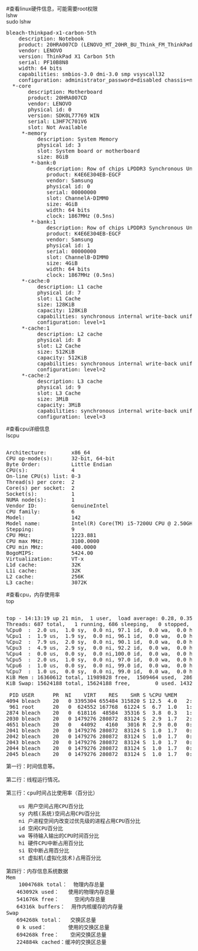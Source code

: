 #查看linux硬件信息，可能需要root权限  
lshw  
sudo lshw  
 
<pre>
bleach-thinkpad-x1-carbon-5th  
    description: Notebook  
    product: 20HRA007CD (LENOVO_MT_20HR_BU_Think_FM_ThinkPad X1 Carbon 5th)  
    vendor: LENOVO  
    version: ThinkPad X1 Carbon 5th  
    serial: PF10B8N8  
    width: 64 bits  
    capabilities: smbios-3.0 dmi-3.0 smp vsyscall32  
    configuration: administrator_password=disabled chassis=notebook family=ThinkPad X1 Carbon 5th power-on_password=disabled sku=LENOVO_MT_20HR_BU_Think_FM_ThinkPad X1 Carbon 5th uuid=CC0D4181-E326-B211-A85C-F17C72326EFC  
  *-core  
       description: Motherboard  
       product: 20HRA007CD  
       vendor: LENOVO  
       physical id: 0  
       version: SDK0L77769 WIN  
       serial: L3HF7C701V6  
       slot: Not Available  
     *-memory  
          description: System Memory  
          physical id: 3  
          slot: System board or motherboard  
          size: 8GiB  
        *-bank:0  
             description: Row of chips LPDDR3 Synchronous Unbuffered (Unregistered) 1867 MHz (0.5 ns)  
             product: K4E6E304EB-EGCF  
             vendor: Samsung  
             physical id: 0  
             serial: 00000000  
             slot: ChannelA-DIMM0  
             size: 4GiB  
             width: 64 bits  
             clock: 1867MHz (0.5ns)  
        *-bank:1  
             description: Row of chips LPDDR3 Synchronous Unbuffered (Unregistered) 1867 MHz (0.5 ns)  
             product: K4E6E304EB-EGCF  
             vendor: Samsung  
             physical id: 1  
             serial: 00000000  
             slot: ChannelB-DIMM0  
             size: 4GiB  
             width: 64 bits  
             clock: 1867MHz (0.5ns)  
     *-cache:0  
          description: L1 cache  
          physical id: 7  
          slot: L1 Cache  
          size: 128KiB  
          capacity: 128KiB  
          capabilities: synchronous internal write-back unified  
          configuration: level=1  
     *-cache:1  
          description: L2 cache  
          physical id: 8  
          slot: L2 Cache  
          size: 512KiB  
          capacity: 512KiB  
          capabilities: synchronous internal write-back unified  
          configuration: level=2  
     *-cache:2  
          description: L3 cache  
          physical id: 9  
          slot: L3 Cache  
          size: 3MiB  
          capacity: 3MiB  
          capabilities: synchronous internal write-back unified  
          configuration: level=3  
</pre>
  
  
  
#查看cpu详细信息  
lscpu  
  
<pre> 
Architecture:        x86_64  
CPU op-mode(s):      32-bit, 64-bit  
Byte Order:          Little Endian  
CPU(s):              4  
On-line CPU(s) list: 0-3  
Thread(s) per core:  2  
Core(s) per socket:  2  
Socket(s):           1  
NUMA node(s):        1  
Vendor ID:           GenuineIntel  
CPU family:          6  
Model:               142  
Model name:          Intel(R) Core(TM) i5-7200U CPU @ 2.50GHz  
Stepping:            9  
CPU MHz:             1223.881  
CPU max MHz:         3100.0000  
CPU min MHz:         400.0000  
BogoMIPS:            5424.00  
Virtualization:      VT-x  
L1d cache:           32K  
L1i cache:           32K  
L2 cache:            256K  
L3 cache:            3072K  
</pre> 
  
  
#查看cpu，内存使用率  
top   
  
<pre> 
top - 14:13:19 up 21 min,  1 user,  load average: 0.28, 0.35, 0.52  
Threads: 687 total,   1 running, 686 sleeping,   0 stopped,   0 zombie  
%Cpu0  :  2.0 us,  1.0 sy,  0.0 ni, 97.1 id,  0.0 wa,  0.0 hi,  0.0 si,  0.0 st  
%Cpu1  :  1.9 us,  1.9 sy,  0.0 ni, 96.1 id,  0.0 wa,  0.0 hi,  0.0 si,  0.0 st  
%Cpu2  :  7.9 us,  2.0 sy,  0.0 ni, 90.1 id,  0.0 wa,  0.0 hi,  0.0 si,  0.0 st  
%Cpu3  :  4.9 us,  2.9 sy,  0.0 ni, 92.2 id,  0.0 wa,  0.0 hi,  0.0 si,  0.0 st  
%Cpu4  :  0.0 us,  0.0 sy,  0.0 ni,100.0 id,  0.0 wa,  0.0 hi,  0.0 si,  0.0 st  
%Cpu5  :  2.0 us,  1.0 sy,  0.0 ni, 97.0 id,  0.0 wa,  0.0 hi,  0.0 si,  0.0 st  
%Cpu6  :  1.0 us,  0.0 sy,  0.0 ni, 99.0 id,  0.0 wa,  0.0 hi,  0.0 si,  0.0 st  
%Cpu7  :  1.0 us,  0.0 sy,  0.0 ni, 99.0 id,  0.0 wa,  0.0 hi,  0.0 si,  0.0 st  
KiB Mem : 16360612 total, 11989828 free,  1509464 used,  2861320 buff/cache  
KiB Swap: 15624188 total, 15624188 free,        0 used. 14320080 avail Mem  
  
 PID USER      PR  NI    VIRT    RES    SHR S %CPU %MEM     TIME+ COMMAND              
4094 bleach    20   0 3395304 655484 315820 S 12.5  4.0   2:17.14 Web Content          
 961 root      20   0  624552 167768  61224 S  6.7  1.0   1:15.59 Xorg                 
2874 bleach    20   0  618116  48584  35316 S  3.8  0.3   1:26.39 gnome-terminal-      
2030 bleach    20   0 1479276 280872  83124 S  2.9  1.7   2:46.31 compiz               
4651 bleach    20   0   44092   4160   3016 R  2.9  0.0   0:00.38 top                  
2041 bleach    20   0 1479276 280872  83124 S  1.0  1.7   0:22.52 llvmpipe-0           
2042 bleach    20   0 1479276 280872  83124 S  1.0  1.7   0:22.90 llvmpipe-1           
2043 bleach    20   0 1479276 280872  83124 S  1.0  1.7   0:21.99 llvmpipe-2           
2044 bleach    20   0 1479276 280872  83124 S  1.0  1.7   0:22.43 llvmpipe-3           
2045 bleach    20   0 1479276 280872  83124 S  1.0  1.7   0:22.09 llvmpipe-4           
</pre>

<pre>
第一行：时间信息等。

第二行：线程运行情况。

第三行：cpu时间占比使用率（百分比）

	us 用户空间占用CPU百分比
	sy 内核(系统)空间占用CPU百分比
	ni 户进程空间内改变过优先级的进程占用CPU百分比
	id 空闲CPU百分比
	wa 等待输入输出的CPU时间百分比
	hi 硬件CPU中断占用百分比
	si 软中断占用百分比
	st 虚拟机(虚拟化技术)占用百分比

第四行：内存信息系统数据　
Mem
	1004768k total：  物理内存总量
　　463092k used：   使用的物理内存总量
　　541676k free：     空闲内存总量
　　64316k buffers：  用作内核缓存的内存量
Swap
　　694268k total：　 交换区总量
　　0 k used：　　　  使用的交换区总量
　　694268k free：　  空闲交换区总量
　　224884k cached：缓冲的交换区总量
</pre>
